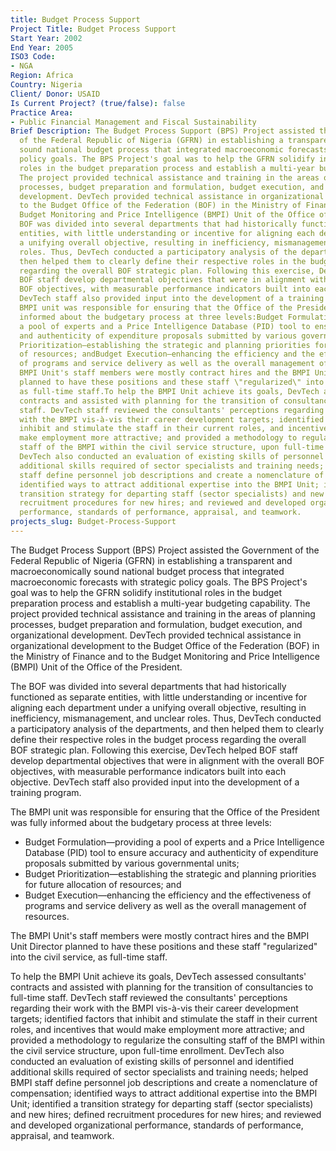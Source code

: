 ```yaml
---
title: Budget Process Support
Project Title: Budget Process Support
Start Year: 2002
End Year: 2005
ISO3 Code:
- NGA
Region: Africa
Country: Nigeria
Client/ Donor: USAID
Is Current Project? (true/false): false
Practice Area:
- Public Financial Management and Fiscal Sustainability
Brief Description: The Budget Process Support (BPS) Project assisted the Government
  of the Federal Republic of Nigeria (GFRN) in establishing a transparent and macroeconomically
  sound national budget process that integrated macroeconomic forecasts with strategic
  policy goals. The BPS Project's goal was to help the GFRN solidify institutional
  roles in the budget preparation process and establish a multi-year budgeting capability.
  The project provided technical assistance and training in the areas of planning
  processes, budget preparation and formulation, budget execution, and organizational
  development. DevTech provided technical assistance in organizational development
  to the Budget Office of the Federation (BOF) in the Ministry of Finance and to the
  Budget Monitoring and Price Intelligence (BMPI) Unit of the Office of the President.The
  BOF was divided into several departments that had historically functioned as separate
  entities, with little understanding or incentive for aligning each department under
  a unifying overall objective, resulting in inefficiency, mismanagement, and unclear
  roles. Thus, DevTech conducted a participatory analysis of the departments, and
  then helped them to clearly define their respective roles in the budget process
  regarding the overall BOF strategic plan. Following this exercise, DevTech helped
  BOF staff develop departmental objectives that were in alignment with the overall
  BOF objectives, with measurable performance indicators built into each objective.
  DevTech staff also provided input into the development of a training program.The
  BMPI unit was responsible for ensuring that the Office of the President was fully
  informed about the budgetary process at three levels:Budget Formulation—providing
  a pool of experts and a Price Intelligence Database (PID) tool to ensure accuracy
  and authenticity of expenditure proposals submitted by various governmental units;Budget
  Prioritization—establishing the strategic and planning priorities for future allocation
  of resources; andBudget Execution—enhancing the efficiency and the effectiveness
  of programs and service delivery as well as the overall management of resources.The
  BMPI Unit's staff members were mostly contract hires and the BMPI Unit Director
  planned to have these positions and these staff \"regularized\" into the civil service,
  as full-time staff.To help the BMPI Unit achieve its goals, DevTech assessed consultants'
  contracts and assisted with planning for the transition of consultancies to full-time
  staff. DevTech staff reviewed the consultants' perceptions regarding their work
  with the BMPI vis-à-vis their career development targets; identified factors that
  inhibit and stimulate the staff in their current roles, and incentives that would
  make employment more attractive; and provided a methodology to regularize the consulting
  staff of the BMPI within the civil service structure, upon full-time enrollment.
  DevTech also conducted an evaluation of existing skills of personnel and identified
  additional skills required of sector specialists and training needs; helped BMPI
  staff define personnel job descriptions and create a nomenclature of compensation;
  identified ways to attract additional expertise into the BMPI Unit; identified a
  transition strategy for departing staff (sector specialists) and new hires; defined
  recruitment procedures for new hires; and reviewed and developed organizational
  performance, standards of performance, appraisal, and teamwork.
projects_slug: Budget-Process-Support
---
```


The Budget Process Support (BPS) Project assisted the Government of the Federal Republic of Nigeria (GFRN) in establishing a transparent and macroeconomically sound national budget process that integrated macroeconomic forecasts with strategic policy goals. The BPS Project's goal was to help the GFRN solidify institutional roles in the budget preparation process and establish a multi-year budgeting capability. The project provided technical assistance and training in the areas of planning processes, budget preparation and formulation, budget execution, and organizational development. DevTech provided technical assistance in organizational development to the Budget Office of the Federation (BOF) in the Ministry of Finance and to the Budget Monitoring and Price Intelligence (BMPI) Unit of the Office of the President.

The BOF was divided into several departments that had historically functioned as separate entities, with little understanding or incentive for aligning each department under a unifying overall objective, resulting in inefficiency, mismanagement, and unclear roles. Thus, DevTech conducted a participatory analysis of the departments, and then helped them to clearly define their respective roles in the budget process regarding the overall BOF strategic plan. Following this exercise, DevTech helped BOF staff develop departmental objectives that were in alignment with the overall BOF objectives, with measurable performance indicators built into each objective. DevTech staff also provided input into the development of a training program.

The BMPI unit was responsible for ensuring that the Office of the President was fully informed about the budgetary process at three levels:
* Budget Formulation—providing a pool of experts and a Price Intelligence Database (PID) tool to ensure accuracy and authenticity of expenditure proposals submitted by various governmental units;
* Budget Prioritization—establishing the strategic and planning priorities for future allocation of resources; and
* Budget Execution—enhancing the efficiency and the effectiveness of programs and service delivery as well as the overall management of resources.

The BMPI Unit's staff members were mostly contract hires and the BMPI Unit Director planned to have these positions and these staff \"regularized\" into the civil service, as full-time staff.

To help the BMPI Unit achieve its goals, DevTech assessed consultants' contracts and assisted with planning for the transition of consultancies to full-time staff. DevTech staff reviewed the consultants' perceptions regarding their work with the BMPI vis-à-vis their career development targets; identified factors that inhibit and stimulate the staff in their current roles, and incentives that would make employment more attractive; and provided a methodology to regularize the consulting staff of the BMPI within the civil service structure, upon full-time enrollment. DevTech also conducted an evaluation of existing skills of personnel and identified additional skills required of sector specialists and training needs; helped BMPI staff define personnel job descriptions and create a nomenclature of compensation; identified ways to attract additional expertise into the BMPI Unit; identified a transition strategy for departing staff (sector specialists) and new hires; defined recruitment procedures for new hires; and reviewed and developed organizational performance, standards of performance, appraisal, and teamwork.